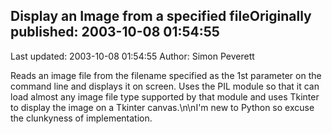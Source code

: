 ## Display an Image from a specified fileOriginally published: 2003-10-08 01:54:55 
Last updated: 2003-10-08 01:54:55 
Author: Simon Peverett 
 
Reads an image file from the filename specified as the 1st parameter on the command line and displays it on screen. Uses the PIL module so that it can load almost any image file type supported by that module and uses Tkinter to display the image on a Tkinter canvas.\n\nI'm new to Python so excuse the clunkyness of implementation.